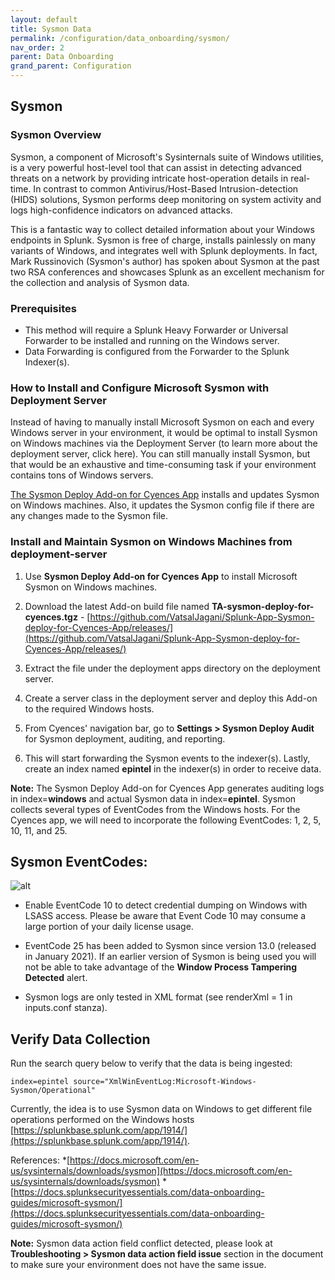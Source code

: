 ```yaml
---
layout: default
title: Sysmon Data
permalink: /configuration/data_onboarding/sysmon/
nav_order: 2
parent: Data Onboarding
grand_parent: Configuration
---
```



## **Sysmon**

### Sysmon Overview

Sysmon, a component of Microsoft's Sysinternals suite of Windows utilities, is a very powerful host-level tool that can assist in detecting advanced threats on a network by providing intricate host-operation details in real-time. In contrast to common Antivirus/Host-Based Intrusion-detection (HIDS) solutions, Sysmon performs deep monitoring on system activity and logs high-confidence indicators on advanced attacks. 

This is a fantastic way to collect detailed information about your Windows endpoints in Splunk. Sysmon is free of charge, installs painlessly on many variants of Windows, and integrates well with Splunk deployments. In fact, Mark Russinovich (Sysmon's author) has spoken about Sysmon at the past two RSA conferences and showcases Splunk as an excellent mechanism for the collection and analysis of Sysmon data. 

### Prerequisites 
* This method will require a Splunk Heavy Forwarder or Universal Forwarder to be installed and running on the Windows server. 
* Data Forwarding is configured from the Forwarder to the Splunk Indexer(s). 

### How to Install and Configure Microsoft Sysmon with Deployment Server 

Instead of having to manually install Microsoft Sysmon on each and every Windows server in your environment, it would be optimal to install Sysmon on Windows machines via the Deployment Server (to learn more about the deployment server, click here). You can still manually install Sysmon, but that would be an exhaustive and time-consuming task if your environment contains tons of Windows servers. 

[The Sysmon Deploy Add-on for Cyences App](https://github.com/VatsalJagani/Splunk-App-Sysmon-deploy-for-Cyences-App) installs and updates Sysmon on Windows machines. Also, it updates the Sysmon config file if there are any changes made to the Sysmon file. 

### Install and Maintain Sysmon on Windows Machines from deployment-server 

1. Use **Sysmon Deploy Add-on for Cyences App** to install Microsoft Sysmon on Windows machines. 

2. Download the latest Add-on build file named **TA-sysmon-deploy-for-cyences.tgz** - [https://github.com/VatsalJagani/Splunk-App-Sysmon-deploy-for-Cyences-App/releases/](https://github.com/VatsalJagani/Splunk-App-Sysmon-deploy-for-Cyences-App/releases/) 

3. Extract the file under the deployment apps directory on the deployment server. 

4. Create a server class in the deployment server and deploy this Add-on to the required Windows hosts. 

5. From Cyences' navigation bar, go to **Settings > Sysmon Deploy Audit** for Sysmon deployment, auditing, and reporting. 

6. This will start forwarding the Sysmon events to the indexer(s). Lastly, create an index named **epintel** in the indexer(s) in order to receive data. 

**Note:** The Sysmon Deploy Add-on for Cyences App generates auditing logs in index=**windows** and actual Sysmon data in index=**epintel**. Sysmon collects several types of EventCodes from the Windows hosts. For the Cyences app, we will need to incorporate the following EventCodes: 1, 2, 5, 10, 11, and 25. 

## Sysmon EventCodes:

![alt](https://github.com/VatsalJagani/Splunk-Cyences-App-for-Splunk/blob/CY-283-cyences-doc-migration/docs/assets/sysmon_event_codes.png?raw=true)

* Enable EventCode 10 to detect credential dumping on Windows with LSASS access. Please be aware that Event Code 10 may consume a large portion of your daily license usage. 

* EventCode 25 has been added to Sysmon since version 13.0 (released in January 2021). If an earlier version of Sysmon is being used you will not be able to take advantage of the **Window Process Tampering Detected** alert. 

* Sysmon logs are only tested in XML format (see renderXml = 1 in inputs.conf stanza). 

## Verify Data Collection 

Run the search query below to verify that the data is being ingested:

    index=epintel source="XmlWinEventLog:Microsoft-Windows-Sysmon/Operational"

Currently, the idea is to use Sysmon data on Windows to get different file operations performed on the Windows hosts [https://splunkbase.splunk.com/app/1914/](https://splunkbase.splunk.com/app/1914/). 

References: 
*[https://docs.microsoft.com/en-us/sysinternals/downloads/sysmon](https://docs.microsoft.com/en-us/sysinternals/downloads/sysmon) 
*[https://docs.splunksecurityessentials.com/data-onboarding-guides/microsoft-sysmon/](https://docs.splunksecurityessentials.com/data-onboarding-guides/microsoft-sysmon/) 

**Note:** Sysmon data action field conflict detected, please look at **Troubleshooting > Sysmon data action field issue** section in the document to make sure your environment does not have the same issue.